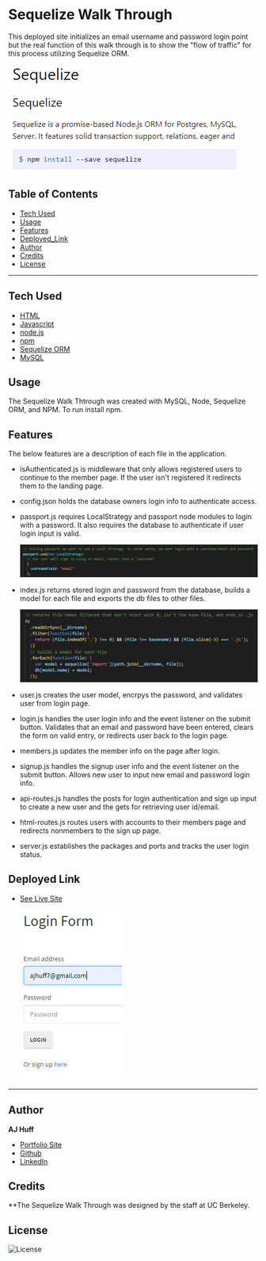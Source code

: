 
# Sequelize Walk Through

This deployed site initializes an email username and password login point but the real function of this walk through is to show the "flow of traffic" for this process utilizing Sequelize ORM.

  ![seq1](Develop/public/assets/seq1.PNG)

## Table of Contents

* [Tech Used](#tech_used)
* [Usage](#usage)
* [Features](#features)
* [Deployed_Link](#deployed_link)
* [Author](#author)
* [Credits](#credits)
* [License](#license)

----

## Tech Used

* [HTML](https://developer.mozilla.org/en-US/docs/Web/HTML)
* [Javascript](https://developer.mozilla.org/en-US/docs/Web/JavaScript)
* [node.js](https://nodejs.org/en/)
* [npm](https://www.npmjs.com/)
* [Sequelize ORM](https://sequelize.org/)
* [MySQL](https://www.mysql.com/)


## Usage
 
 The Sequelize Walk Thtrough was created with MySQL, Node, Sequelize ORM, and NPM. To run install npm. 

## Features

The below features are a description of each file in the application.

- isAuthenticated.js is middleware that only allows registered users to continue to the member page. If the user isn't registered it redirects them to the landing page.

- config.json holds the database owners login info to authenticate access. 

- passport.js requires LocalStrategy and passport node modules to login with a password. It also requires the database to authenticate if user login input is valid.

  ![pass](Develop/public/assets/pass.PNG)

- index.js returns stored login and password from the database, builds a model for each file and exports the db files to other files.

  ![index](Develop/public/assets/index.PNG)

- user.js creates the user model, encrpys the password, and validates user from login page.

- login.js handles the user login info and the event listener on the submit button. Validates that an email and password have been entered, clears the form on valid entry, or redirects user back to the login page. 

- members.js updates the member info on the page after login.

- signup.js handles the signup user info and the event listener on the submit button. Allows new user to input new email and password login info.

- api-routes.js handles the posts for login authentication and sign up input to create a new user and the gets for retrieving user id/email.

- html-routes.js routes users with accounts to their members page and redirects nonmembers to the sign up page.

- server.js establishes the packages and ports and tracks the user login status.

## Deployed Link

* [See Live Site](https://ajhuff7.github.io/sequelize_walk_through/)

  ![seq2](Develop/public/assets/seq2.PNG)


---

## Author

**AJ Huff** 

- [Portfolio Site](https://ajhuff7.github.io/portfolio-one/)
- [Github](https://github.com/ajhuff7)
- [LinkedIn](https://www.linkedin.com/in/aj-huff-7696b14b/)

## Credits

**The Sequelize Walk Through was designed by the staff at UC Berkeley.

## License

![License](https://img.shields.io/badge/License-MIT-brightgreen) 
